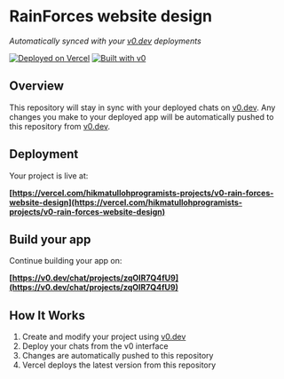 # RainForces website design

*Automatically synced with your [v0.dev](https://v0.dev) deployments*

[![Deployed on Vercel](https://img.shields.io/badge/Deployed%20on-Vercel-black?style=for-the-badge&logo=vercel)](https://vercel.com/hikmatullohprogramists-projects/v0-rain-forces-website-design)
[![Built with v0](https://img.shields.io/badge/Built%20with-v0.dev-black?style=for-the-badge)](https://v0.dev/chat/projects/zqOIR7Q4fU9)

## Overview

This repository will stay in sync with your deployed chats on [v0.dev](https://v0.dev).
Any changes you make to your deployed app will be automatically pushed to this repository from [v0.dev](https://v0.dev).

## Deployment

Your project is live at:

**[https://vercel.com/hikmatullohprogramists-projects/v0-rain-forces-website-design](https://vercel.com/hikmatullohprogramists-projects/v0-rain-forces-website-design)**

## Build your app

Continue building your app on:

**[https://v0.dev/chat/projects/zqOIR7Q4fU9](https://v0.dev/chat/projects/zqOIR7Q4fU9)**

## How It Works

1. Create and modify your project using [v0.dev](https://v0.dev)
2. Deploy your chats from the v0 interface
3. Changes are automatically pushed to this repository
4. Vercel deploys the latest version from this repository
